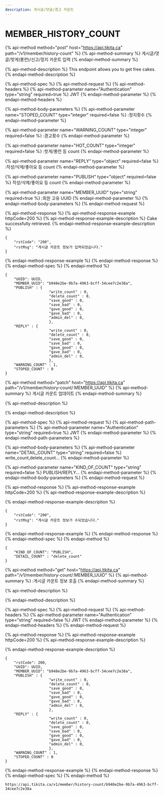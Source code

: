 ```yaml
---
description: 게시글/댓글/경고 카운트
---
```


# MEMBER\_HISTORY\_COUNT

{% api-method method="post" host="https://api.tikita.ca" path="/v1/member/history-count" %}
{% api-method-summary %}
게시글/댓글/핫게\(롱런\)/신고/정지 카운트 입력 
{% endapi-method-summary %}

{% api-method-description %}
This endpoint allows you to get free cakes.
{% endapi-method-description %}

{% api-method-spec %}
{% api-method-request %}
{% api-method-headers %}
{% api-method-parameter name="Authentication" type="string" required=true %}
JWT
{% endapi-method-parameter %}
{% endapi-method-headers %}

{% api-method-body-parameters %}
{% api-method-parameter name="STOPED\_COUNT" type="integer" required=false %}
:정지횟수 
{% endapi-method-parameter %}

{% api-method-parameter name="WARNING\_COUNT" type="integer" required=false %}
:경고횟수 
{% endapi-method-parameter %}

{% api-method-parameter name="HOT\_COUNT" type="integer" required=false %}
:핫게/롱런 등 count 
{% endapi-method-parameter %}

{% api-method-parameter name="REPLY" type="object" required=false %}
:작성/삭제/좋아요 등 count 
{% endapi-method-parameter %}

{% api-method-parameter name="PUBLISH" type="object" required=false %}
작성/삭제/좋아요 등 count 
{% endapi-method-parameter %}

{% api-method-parameter name="MEMBER\_UUID" type="string" required=true %}
:회원 고유 UUID 
{% endapi-method-parameter %}
{% endapi-method-body-parameters %}
{% endapi-method-request %}

{% api-method-response %}
{% api-method-response-example httpCode=200 %}
{% api-method-response-example-description %}
Cake successfully retrieved.
{% endapi-method-response-example-description %}

```
{
    "rstCode": "200",
    "rstMsg": "게시글 카운트 정보가 입력되었습니다."
}
```
{% endapi-method-response-example %}
{% endapi-method-response %}
{% endapi-method-spec %}
{% endapi-method %}

```text
{
    "UUID": UUID,
    "MEMBER_UUID": "b948e2be-9b7a-4963-bcff-34cee7c2e38a",
    "PUBLISH" : {
                    "write_count" : 0,
                    "delete_count" : 0,
                    "save_good" : 0,
                    "save_bad" : 0,
                    "gave_good" : 0,
                    "gave_bad" : 0,
                    "admin_del" : 0,
                    },
    "REPLY" : {
                    "write_count" : 0,
                    "delete_count" : 0,
                    "save_good" : 0,
                    "save_bad" : 0,
                    "gave_good" : 0,
                    "gave_bad" : 0,
                    "admin_del" : 0,
                    },
    "WARNING_COUNT" : 1,
    "STOPED_COUNT" : 0
}
```

{% api-method method="patch" host="https://api.tikita.ca" path="/v1/member/history-count/:MEMBER\_UUID" %}
{% api-method-summary %}
게시글 카운트 업데이트 
{% endapi-method-summary %}

{% api-method-description %}

{% endapi-method-description %}

{% api-method-spec %}
{% api-method-request %}
{% api-method-path-parameters %}
{% api-method-parameter name="Authentication" type="string" required=true %}
JWT
{% endapi-method-parameter %}
{% endapi-method-path-parameters %}

{% api-method-body-parameters %}
{% api-method-parameter name="DETAIL\_COUNT" type="string" required=false %}
write\_count,delete\_count...
{% endapi-method-parameter %}

{% api-method-parameter name="KIND\_OF\_COUNT" type="string" required=false %}
PUBLISH/REPLY...
{% endapi-method-parameter %}
{% endapi-method-body-parameters %}
{% endapi-method-request %}

{% api-method-response %}
{% api-method-response-example httpCode=200 %}
{% api-method-response-example-description %}

{% endapi-method-response-example-description %}

```
{
    "rstCode": "200",
    "rstMsg": "게시글 카운트 정보가 수되었습니다."
}
```
{% endapi-method-response-example %}
{% endapi-method-response %}
{% endapi-method-spec %}
{% endapi-method %}

```text
{
    "KIND_OF_COUNT": "PUBLISH",
    "DETAIL_COUNT" : "delete_count"
}
```

{% api-method method="get" host="https://api.tikita.ca" path="/v1/member/history-count/:MEMBER\_UUID" %}
{% api-method-summary %}
:게시글 카운트 정보 호출 
{% endapi-method-summary %}

{% api-method-description %}

{% endapi-method-description %}

{% api-method-spec %}
{% api-method-request %}
{% api-method-headers %}
{% api-method-parameter name="Authentication" type="string" required=false %}
JWT
{% endapi-method-parameter %}
{% endapi-method-headers %}
{% endapi-method-request %}

{% api-method-response %}
{% api-method-response-example httpCode=200 %}
{% api-method-response-example-description %}

{% endapi-method-response-example-description %}

```
{
    "rstCode": 200,
    "UUID": UUID,
    "MEMBER_UUID": "b948e2be-9b7a-4963-bcff-34cee7c2e38a",
    "PUBLISH" : {
                    "write_count" : 0,
                    "delete_count" : 0,
                    "save_good" : 0,
                    "save_bad" : 0,
                    "gave_good" : 0,
                    "gave_bad" : 0,
                    "admin_del" : 0,
                    },
    "REPLY" : {
                    "write_count" : 0,
                    "delete_count" : 0,
                    "save_good" : 0,
                    "save_bad" : 0,
                    "gave_good" : 0,
                    "gave_bad" : 0,
                    "admin_del" : 0,
                    },
    "WARNING_COUNT" : 1,
    "STOPED_COUNT" : 0
}
```
{% endapi-method-response-example %}
{% endapi-method-response %}
{% endapi-method-spec %}
{% endapi-method %}

```text
https://api.tikita.ca/v1/member/history-count/b948e2be-9b7a-4963-bcff-34cee7c2e38a
```




